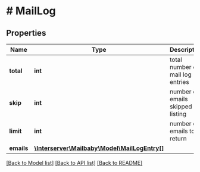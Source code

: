# # MailLog

## Properties

Name | Type | Description | Notes
------------ | ------------- | ------------- | -------------
**total** | **int** | total number of mail log entries |
**skip** | **int** | number of emails skipped in listing |
**limit** | **int** | number of emails to return |
**emails** | [**\Interserver\Mailbaby\Model\MailLogEntry[]**](MailLogEntry.md) |  |

[[Back to Model list]](../../README.md#models) [[Back to API list]](../../README.md#endpoints) [[Back to README]](../../README.md)
